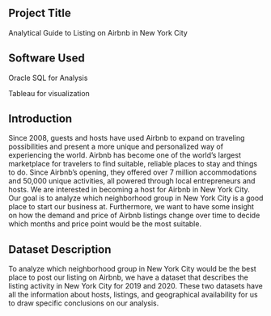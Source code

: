 ## Project Title
Analytical Guide to Listing on Airbnb in New York City
## Software Used
Oracle SQL for Analysis

Tableau for visualization
## Introduction
Since 2008, guests and hosts have used Airbnb to expand on traveling possibilities and present a more unique and personalized way of experiencing the world. Airbnb has become one of the world’s largest marketplace for travelers to find suitable, reliable places to stay and things to do. Since Airbnb’s opening, they offered over 7 million accommodations and 50,000 unique activities, all powered through local entrepreneurs and hosts.
We are interested in becoming a host for Airbnb in New York City. Our goal is to analyze which neighborhood group in New York City is a good place to start our business at. Furthermore, we want to have some insight on how the demand and price of Airbnb listings change over time to decide which months and price point would be the most suitable.
## Dataset Description
To analyze which neighborhood group in New York City would be the best place to post our listing on Airbnb, we have a dataset that describes the listing activity in New York City for 2019 and 2020. These two datasets have all the information about hosts, listings, and geographical availability for us to draw specific conclusions on our analysis. 
